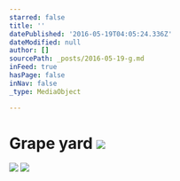 ```yaml
---
starred: false
title: ''
datePublished: '2016-05-19T04:05:24.336Z'
dateModified: null
author: []
sourcePath: _posts/2016-05-19-g.md
inFeed: true
hasPage: false
inNav: false
_type: MediaObject

---
```

# Grape yard ![](https://the-grid-user-content.s3-us-west-2.amazonaws.com/82159741-e987-4b04-80f8-0847817089a9.jpg)
![](https://the-grid-user-content.s3-us-west-2.amazonaws.com/d930acc6-5345-4462-9127-37c36188b10b.jpg)
![](https://the-grid-user-content.s3-us-west-2.amazonaws.com/2ea75804-f210-444b-acc7-87b8f213d841.jpg)